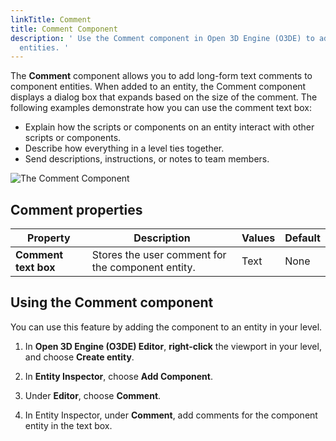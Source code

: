 ```yaml
---
linkTitle: Comment
title: Comment Component
description: ' Use the Comment component in Open 3D Engine (O3DE) to add text comments for component
  entities. '
---
```




The **Comment** component allows you to add long-form text comments to component entities. When added to an entity, the Comment component displays a dialog box that expands based on the size of the comment. The following examples demonstrate how you can use the comment text box:
+ Explain how the scripts or components on an entity interact with other scripts or components.
+ Describe how everything in a level ties together.
+ Send descriptions, instructions, or notes to team members.

![The Comment Component](/images/user-guide/components/reference/editor/comment-component.png)

## Comment properties 

| Property | Description | Values | Default |
|-|-|-|-|
| **Comment text box** | Stores the user comment for the component entity. | Text | None |

## Using the Comment component 

You can use this feature by adding the component to an entity in your level.

1. In **Open 3D Engine (O3DE) Editor**, **right-click** the viewport in your level, and choose **Create entity**.

1. In **Entity Inspector**, choose **Add Component**.

1. Under **Editor**, choose **Comment**.

1. In Entity Inspector, under **Comment**, add comments for the component entity in the text box.
